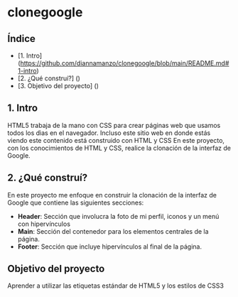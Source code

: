 # clonegoogle
## Índice
* [1. Intro] (https://github.com/diannamanzo/clonegoogle/blob/main/README.md#1-intro)
* [2. ¿Qué construí?] ()
* [3. Objetivo del proyecto] ()

## 1. Intro

HTML5 trabaja de la mano con CSS para crear páginas web que usamos todos los dìas en el navegador. Incluso este sitio web en donde estás viendo este contenido está construido con HTML y CSS
En este proyecto, con los conocimientos de HTML y CSS, realice la clonación de la interfaz de Google.


## 2. ¿Qué construí?

En este proyecto me enfoque en construir la clonación de la interfaz de Google que contiene las siguientes secciones:

* **Header**: Sección que involucra la foto de mi perfil, iconos y un menú con hipervínculos
* **Main**: Sección del contenedor para los elementos centrales de la página.
* **Footer**: Sección que incluye hipervínculos al final de la página.

## Objetivo del proyecto
Aprender a utilizar las etiquetas estándar de HTML5 y los estilos de CSS3
